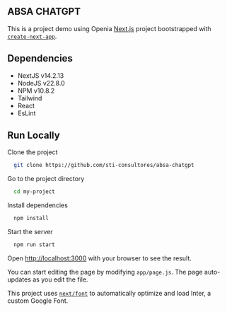 ## ABSA CHATGPT

This is a project demo using Openia [Next.js](https://nextjs.org/) project bootstrapped with [`create-next-app`](https://github.com/vercel/next.js/tree/canary/packages/create-next-app).

## Dependencies

- NextJS v14.2.13
- NodeJS v22.8.0
- NPM v10.8.2
- Tailwind
- React
- EsLint

## Run Locally

Clone the project

```bash
  git clone https://github.com/sti-consultores/absa-chatgpt
```

Go to the project directory

```bash
  cd my-project
```

Install dependencies

```bash
  npm install
```

Start the server

```bash
  npm run start
```

Open [http://localhost:3000](http://localhost:3000) with your browser to see the result.

You can start editing the page by modifying `app/page.js`. The page auto-updates as you edit the file.

This project uses [`next/font`](https://nextjs.org/docs/basic-features/font-optimization) to automatically optimize and load Inter, a custom Google Font.

